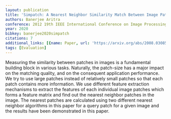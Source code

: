 ```yaml
---
layout: publication
title: 'Simpatch: A Nearest Neighbor Similarity Match Between Image Patches'
authors: Banerjee Aritra
conference: 2012 19th IEEE International Conference on Image Processing
year: 2020
bibkey: banerjee2020simpatch
citations: 7
additional_links: [{name: Paper, url: 'https://arxiv.org/abs/2008.03085'}]
tags: [Evaluation]
---
```

Measuring the similarity between patches in images is a fundamental building
block in various tasks. Naturally, the patch-size has a major impact on the
matching quality, and on the consequent application performance. We try to use
large patches instead of relatively small patches so that each patch contains
more information. We use different feature extraction mechanisms to extract the
features of each individual image patches which forms a feature matrix and find
out the nearest neighbor patches in the image. The nearest patches are
calculated using two different nearest neighbor algorithms in this paper for a
query patch for a given image and the results have been demonstrated in this
paper.